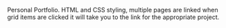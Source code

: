 Personal Portfolio.
HTML and CSS styling, multiple pages are linked when grid items are clicked it will take you to the link for the appropriate project.

